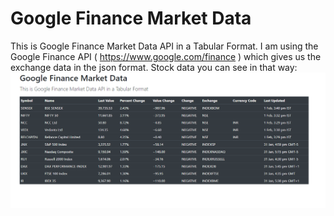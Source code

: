 # Google Finance Market Data

This is Google Finance Market Data API in a Tabular Format.
I am using the Google Finance API ( https://www.google.com/finance ) which gives us the exchange data in the json format.
Stock data you can see in that way:
![Image of Market Data](https://github.com/baikaresandeep/google-finance-market-data/blob/master/Screenshot.png)
